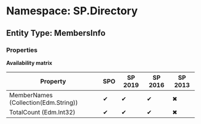 # Namespace: SP.Directory

## Entity Type: MembersInfo

### Properties

**Availability matrix**

Property | SPO | SP 2019 | SP 2016 | SP 2013
----------|-----|---------|---------|--------
MemberNames (Collection(Edm.String)) | ✔ | ✔ | ✔ | ✖
TotalCount (Edm.Int32) | ✔ | ✔ | ✔ | ✖

